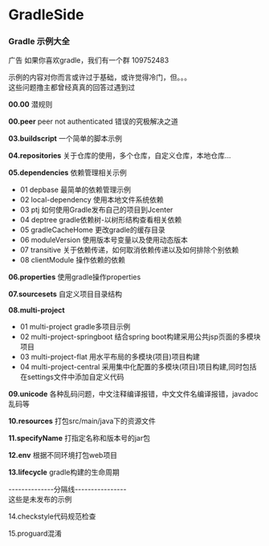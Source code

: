 # GradleSide
### Gradle 示例大全

广告 如果你喜欢gradle，我们有一个群 109752483

示例的内容对你而言或许过于基础，或许觉得冷门，但。。。   
这些问题撸主都曾经真真的回答过遇到过   
 
 **00.00**  潜规则
 
**00.peer**  peer not authenticated 错误的究极解决之道 

**03.buildscript**  一个简单的脚本示例 

**04.repositories**   关于仓库的使用，多个仓库，自定义仓库，本地仓库...   

**05.dependencies**  依赖管理相关示例 
- 01 depbase 最简单的依赖管理示例
- 02 local-dependency 使用本地文件系统依赖
- 03 ptj  如何使用Gradle发布自己的项目到Jcenter   
- 04 deptree  gradle依赖树-以树形结构查看相关依赖  
- 05 gradleCacheHome  更改gradle的缓存目录   
- 06 moduleVersion 使用版本号变量以及使用动态版本   
- 07 transitive   关于依赖传递，如何取消依赖传递以及如何排除个别依赖   
- 08 clientModule 操作依赖的依赖

**06.properties**  使用gradle操作properties   

**07.sourcesets**  自定义项目目录结构   

**08.multi-project**
- 01 multi-project gradle多项目示例   
- 02 multi-project-springboot 结合spring boot构建采用公共jsp页面的多模块项目    
- 03 multi-project-flat 用水平布局的多模块(项目)项目构建  
- 04 multi-project-central 采用集中化配置的多模块(项目)项目构建,同时包括在settings文件中添加自定义代码
  
**09.unicode**  各种乱码问题，中文注释编译报错，中文文件名编译报错，javadoc乱码等   

**10.resources** 打包src/main/java下的资源文件

**11.specifyName**   打指定名称和版本号的jar包   

**12.env** 根据不同环境打包web项目    

**13.lifecycle** gradle构建的生命周期

--------------分隔线----------------    
这些是未发布的示例   

14.checkstyle代码规范检查   

15.proguard混淆   

